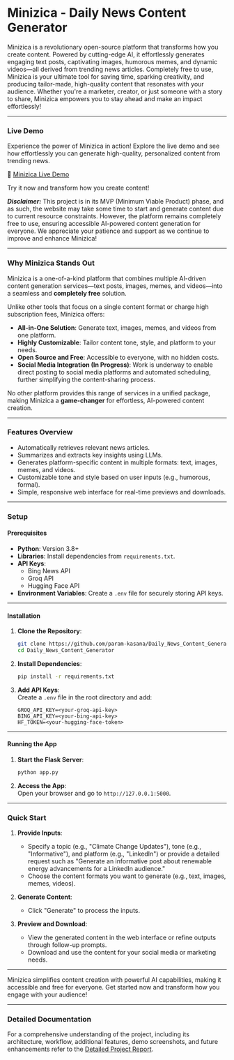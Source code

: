 # **Minizica - Daily News Content Generator**

Minizica is a revolutionary open-source platform that transforms how you create content. Powered by cutting-edge AI, it effortlessly generates engaging text posts, captivating images, humorous memes, and dynamic videos—all derived from trending news articles. Completely free to use, Minizica is your ultimate tool for saving time, sparking creativity, and producing tailor-made, high-quality content that resonates with your audience. Whether you're a marketer, creator, or just someone with a story to share, Minizica empowers you to stay ahead and make an impact effortlessly!

---

### **Live Demo**

Experience the power of Minizica in action! Explore the live demo and see how effortlessly you can generate high-quality, personalized content from trending news.  

🔗 [Minizica Live Demo](https://daily-news-content-generator.onrender.com)  

Try it now and transform how you create content!  

***Disclaimer:*** This project is in its MVP (Minimum Viable Product) phase, and as such, the website may take some time to start and generate content due to current resource constraints. However, the platform remains completely free to use, ensuring accessible AI-powered content generation for everyone. We appreciate your patience and support as we continue to improve and enhance Minizica!   

---

### **Why Minizica Stands Out**

Minizica is a one-of-a-kind platform that combines multiple AI-driven content generation services—text posts, images, memes, and videos—into a seamless and **completely free** solution.  

Unlike other tools that focus on a single content format or charge high subscription fees, Minizica offers:  
- **All-in-One Solution**: Generate text, images, memes, and videos from one platform.  
- **Highly Customizable**: Tailor content tone, style, and platform to your needs.  
- **Open Source and Free**: Accessible to everyone, with no hidden costs.  
- **Social Media Integration (In Progress)**: Work is underway to enable direct posting to social media platforms and automated scheduling, further simplifying the content-sharing process.  

No other platform provides this range of services in a unified package, making Minizica a **game-changer** for effortless, AI-powered content creation.  

---

### **Features Overview**

- Automatically retrieves relevant news articles.
- Summarizes and extracts key insights using LLMs.
- Generates platform-specific content in multiple formats: text, images, memes, and videos.
- Customizable tone and style based on user inputs (e.g., humorous, formal).
- Simple, responsive web interface for real-time previews and downloads.

---

### **Setup**

#### **Prerequisites**

- **Python**: Version 3.8+
- **Libraries**: Install dependencies from `requirements.txt`.
- **API Keys**:
  - Bing News API
  - Groq API
  - Hugging Face API
- **Environment Variables**: Create a `.env` file for securely storing API keys.

---

#### **Installation**

1. **Clone the Repository**:  
   ```bash
   git clone https://github.com/param-kasana/Daily_News_Content_Generator.git
   cd Daily_News_Content_Generator
   ```  

2. **Install Dependencies**:  
   ```bash
   pip install -r requirements.txt
   ```  

3. **Add API Keys**:  
   Create a `.env` file in the root directory and add:  
   ```plaintext
   GROQ_API_KEY=<your-groq-api-key>
   BING_API_KEY=<your-bing-api-key>
   HF_TOKEN=<your-hugging-face-token>
   ```  

---

#### **Running the App**

1. **Start the Flask Server**:  
   ```bash
   python app.py
   ```  

2. **Access the App**:  
   Open your browser and go to `http://127.0.0.1:5000`.

---

### **Quick Start**

1. **Provide Inputs**:  
   - Specify a topic (e.g., "Climate Change Updates"), tone (e.g., "Informative"), and platform (e.g., "LinkedIn") or provide a detailed request such as "Generate an informative post about renewable energy advancements for a LinkedIn audience."  
   - Choose the content formats you want to generate (e.g., text, images, memes, videos).   

2. **Generate Content**:  
   - Click "Generate" to process the inputs.  

3. **Preview and Download**:  
   - View the generated content in the web interface or refine outputs through follow-up prompts.  
   - Download and use the content for your social media or marketing needs.  

---

Minizica simplifies content creation with powerful AI capabilities, making it accessible and free for everyone. Get started now and transform how you engage with your audience!  

---

### **Detailed Documentation**

For a comprehensive understanding of the project, including its architecture, workflow, additional features, demo screenshots, and future
enhancements refer to the [Detailed Project Report](PROJECT_DETAILS.md).  
